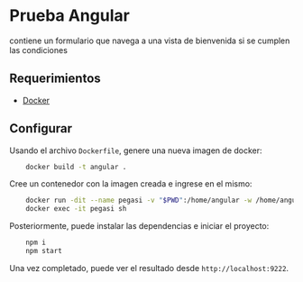 # Prueba Angular

contiene un formulario que navega a una vista de bienvenida si se cumplen las condiciones

## Requerimientos

* [Docker](https://www.docker.com/)

## Configurar

Usando el archivo `Dockerfile`, genere una nueva imagen de docker:
```sh
	docker build -t angular .
```

Cree un contenedor con la imagen creada e ingrese en el mismo:

```sh
	docker run -dit --name pegasi -v "$PWD":/home/angular -w /home/angular -p 9222:9222 -u $(id -u ${USER}):$(id -g ${USER}) angular
	docker exec -it pegasi sh
```

Posteriormente, puede instalar las dependencias e iniciar el proyecto:

```sh
	npm i
	npm start
```

Una vez completado, puede ver el resultado desde `http://localhost:9222`.

